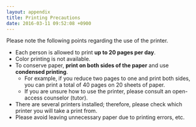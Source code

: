 ```yaml
---
layout: appendix
title: Printing Precautions
date: 2016-03-11 09:52:08 +0900
---
```


Please note the following points regarding the use of the printer. 

* Each person is allowed to print **up to 20 pages per day**. 
* Color printing is not available. 
* To conserve paper, **print on both sides of the paper** and use **condensed printing**. 
    * For example, if you reduce two pages to one and print both sides, you can print a total of 40 pages on 20 sheets of paper. 
    * If you are unsure how to use the printer, please consult an open-access counselor (tutor). 
* There are several printers installed; therefore, please check which printer you will take a print from. 
* Please avoid leaving unnecessary paper due to printing errors, etc. 

 